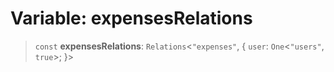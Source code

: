 # Variable: expensesRelations

> `const` **expensesRelations**: `Relations`\<`"expenses"`, \{ `user`: `One`\<`"users"`, `true`\>; \}\>

